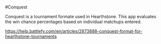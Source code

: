 #Conquest

Conquest is a tournament formate used in Hearthstone. This app evaluates the win chance percentages based on individual matchups entered.

https://help.battlefy.com/en/articles/2873888-conquest-format-for-hearthstone-tournaments
